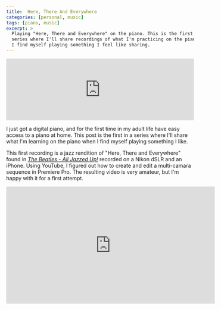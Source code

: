 ```yaml
---
title:  Here, There And Everywhere
categories: [personal, music]
tags: [piano, music]
excerpt: >
  Playing "Here, There and Everywhere" on the piano. This is the first in a
  series where I'll share recordings of what I'm practicing on the piano when
  I find myself playing something I feel like sharing.
---
```


<iframe class="m-b-1" width="100%" height="166" scrolling="no" frameborder="no" allow="autoplay" src="https://w.soundcloud.com/player/?url=https%3A//api.soundcloud.com/tracks/572033520&color=%23ff5500&auto_play=false&hide_related=false&show_comments=true&show_user=true&show_reposts=false&show_teaser=true"></iframe>


<span class="text-drop-cap">I</span> just got a digital piano, and for the first time in my adult life have easy access to a piano at home. This post is the first in a series where I'll share what I'm learning on the piano when I find myself playing something I like.

This first recording is a jazz rendition of "Here, There and Everywhere" found in *<a target="_blank" href="https://www.amazon.com/gp/product/1495069087/ref=as_li_tl?ie=UTF8&camp=1789&creative=9325&creativeASIN=1495069087&linkCode=as2&tag=chrisvogt-20&linkId=d3bcf5df82deddf5da6d085094d35945">The Beatles - All Jazzed Up!</a>* recorded on a Nikon dSLR and an iPhone. Using YouTube, I figured out how to create and edit a multi-camara sequence in Premiere Pro. The resulting video is very amateur, but I'm happy with it for a first attempt.

<div class="video-wrapper m-b-1">
  <iframe width="560" height="315" src="https://www.youtube.com/embed/XJashBvI17A" frameborder="0" allow="accelerometer; autoplay; encrypted-media; gyroscope; picture-in-picture" allowfullscreen></iframe>
</div>
